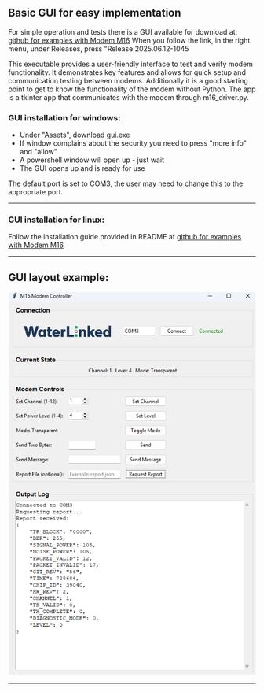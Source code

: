 ## Basic GUI for easy implementation
For simple operation and tests there is a GUI available for download at:
[github for examples with Modem M16](https://github.com/waterlinked/Modem-M16-Driver)
When you follow the link, in the right menu, under Releases, press "Release 2025.06.12-1045

This executable provides a user-friendly interface to test and verify modem functionality. It demonstrates key features and allows for quick setup and communication testing between modems. Additionally it is a good starting point to get to know the functionality of the modem without Python. The app is a tkinter app that communicates with the modem through m16_driver.py.


### GUI installation for windows:
- Under "Assets", download gui.exe
- If window complains about the security you need to press "more info" and "allow"
- A powershell window will open up - just wait
- The GUI opens up and is ready for use

The default port is set to COM3, the user may need to change this to the appropriate port.

---
### GUI installation for linux:
Follow the installation guide provided in README at [github for examples with Modem M16](https://github.com/waterlinked/Modem-M16-Driver)

---


## GUI layout example:
![](../../img/m16-gui.png)

---